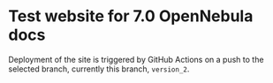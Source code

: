 # Test website for 7.0 OpenNebula docs

Deployment of the site is triggered by GitHub Actions on a push to the selected branch, currently this branch, `version_2`.

